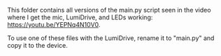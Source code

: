This folder contains all versions of the main.py script seen in the video where I get the mic, LumiDrive, and LEDs working: https://youtu.be/YEPNq4N10V0.

To use one of these files with the LumiDrive, rename it to "main.py" and copy it to the device.
